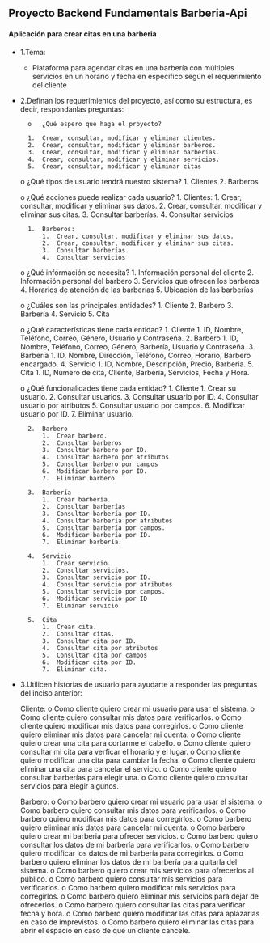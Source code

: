 
## Proyecto Backend Fundamentals Barberia-Api
#### Aplicación para crear citas en una barberia 

- 1.Tema:
	-	Plataforma para agendar citas en una barbería con múltiples servicios en un horario y fecha en específico según el requerimiento del cliente  

- 2.Definan los requerimientos del proyecto, así como su estructura, es decir, respondanlas preguntas:

		o	¿Qué espero que haga el proyecto?

		1.	Crear, consultar, modificar y eliminar clientes.
		2.	Crear, consultar, modificar y eliminar barberos.
		3.	Crear, consultar, modificar y eliminar barberías.
		4.	Crear, consultar, modificar y eliminar servicios.
		5.	Crear, consultar, modificar y eliminar citas
	
	
	o	¿Qué tipos de usuario tendrá nuestro sistema?
		1.	Clientes
		2.	Barberos

	o	¿Qué acciones puede realizar cada usuario?
		1.	Clientes:
			1.	Crear, consultar, modificar y eliminar sus datos.
			2.	Crear, consultar, modificar y eliminar sus citas.
			3.	Consultar barberías.
			4.	Consultar servicios
		
		

		1.	Barberos:
			1.	Crear, consultar, modificar y eliminar sus datos.
			2.	Crear, consultar, modificar y eliminar sus citas.
			3.	Consultar barberías.
			4.	Consultar servicios

	o	¿Qué información se necesita?
		1.	Información personal del cliente
		2.	Información personal del barbero
		3.	Servicios que ofrecen los barberos
		4.	Horarios de atención de las barberías
		5.	Ubicación de las barberías

	o	¿Cuáles son las principales entidades?
		1.	Cliente
		2.	Barbero
		3.	Barbería
		4.	Servicio
		5.	Cita

	o	¿Qué características tiene cada entidad?
		1.	Cliente
			1.	ID, Nombre, Teléfono, Correo, Género, Usuario y Contraseña.
		2.	Barbero
			1.	ID, Nombre, Teléfono, Correo, Género, Barbería, Usuario y Contraseña.
		3.	Barbería
			1.	ID, Nombre, Dirección, Teléfono, Correo, Horario, Barbero encargado.
		4.	Servicio
			1.	ID, Nombre, Descripción, Precio, Barberia.
		5.	Cita
			1.	ID, Número de cita, Cliente, Barbería, Servicios, Fecha y Hora.

	o	¿Qué funcionalidades tiene cada entidad?
		1.	Cliente
			1.	Crear su usuario.
			2.	Consultar usuarios.
			3.	Consultar usuario por ID.
			4.	Consultar usuario por atributos
			5.	Consultar usuario por campos. 
			6.	Modificar usuario por ID.
			7.	Eliminar usuario.

		2.	Barbero
			1.	Crear barbero.
			2.	Consultar barberos
			3.	Consultar barbero por ID.
			4.	Consultar barbero por atributos
			5.	Consultar barbero por campos
			6.	Modificar barbero por ID.
			7.	Eliminar barbero

		3.	Barbería
			1.	Crear barbería.
			2.	Consultar barberías
			3.	Consultar barbería por ID.
			4.	Consultar barbería por atributos
			5.	Consultar barbería por campos.
			6.	Modificar barbería por ID.
			7.	Eliminar barbería.

		4.	Servicio
			1.	Crear servicio.
			2.	Consultar servicios.
			3.	Consultar servicio por ID.
			4.	Consultar servicio por atributos
			5.	Consultar servicio por campos.
			6.	Modificar servicio por ID
			7.	Eliminar servicio

		5.	Cita
			1.	Crear cita.
			2.	Consultar citas.
			3.	Consultar cita por ID.
			4.	Consultar cita por atributos
			5.	Consultar cita por campos
			6.	Modificar cita por ID.
			7.	Eliminar cita.

- 3.Utilicen historias de usuario para ayudarte a responder las preguntas del inciso anterior:

	Cliente:
		o	Como cliente quiero crear mi usuario para usar el sistema.
		o	Como cliente quiero consultar mis datos para verificarlos.
		o	Como cliente quiero modificar mis datos para corregirlos.
		o	Como cliente quiero eliminar mis datos para cancelar mi cuenta.
		o	Como cliente quiero crear una cita para cortarme el cabello.
		o	Como cliente quiero consultar mi cita para verficar el horario y el lugar.
		o	Como cliente quiero modificar una cita para cambiar la fecha.
		o	Como cliente quiero eliminar una cita para cancelar el servicio.
		o	Como cliente quiero consultar barberías para elegir una.
		o	Como cliente quiero consultar servicios para elegir algunos.

	Barbero:
		o	Como barbero quiero crear mi usuario para usar el sistema.
		o	Como barbero quiero consultar mis datos para verificarlos.
		o	Como barbero quiero modificar mis datos para corregirlos.
		o	Como barbero quiero eliminar mis datos para cancelar mi cuenta.
		o	Como barbero quiero crear mi barberia para ofrecer servicios.
		o	Como barbero quiero consultar los datos de mi barbería para verificarlos.
		o	Como barbero quiero modificar los datos de mi barbería para corregirlos.
		o	Como barbero quiero eliminar los datos de mi barbería para quitarla del sistema.
		o	Como barbero quiero crear mis servicios para ofrecerlos al público.
		o	Como barbero quiero consultar mis servicios para verificarlos.
		o	Como barbero quiero modificar mis servicios para corregirlos.
		o	Como barbero quiero eliminar mis servicios para dejar de ofrecerlos.
		o	Como barbero quiero consultar las citas para verificar fecha y hora.
		o	Como barbero quiero modificar las citas para aplazarlas en caso de imprevistos.
		o	Como barbero quiero eliminar las citas para abrir el espacio en caso de que un cliente cancele.
